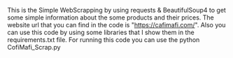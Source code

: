 This is the Simple WebScrapping by using requests & BeautifulSoup4 to get some simple information about the some products and their prices.
The website url that you can find in the code is "https://cafimafi.com/".
Also you can use this code by using some libraries that I show them in the requirements.txt file.
For running this code you can use the python CofiMafi_Scrap.py

